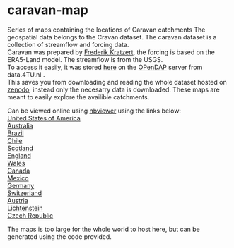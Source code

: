 # caravan-map
Series of maps containing the locations of Caravan catchments
The geospatial data belongs to the Cravan dataset. The caravan dataset is a collection of streamflow and forcing data. <br>
Caravan was prepared by [Frederik Kratzert](https://doi.org/10.1038/s41597-023-01975-w), the forcing is based on the ERA5-Land model. The streamflow is from the USGS. <br>
To access it easily, it was stored [here](https://doi.org/10.4121/bf0eaf7c-f2fa-46f6-b8cd-77ad939dd350.v4) on the [OPenDAP](https://data.4tu.nl/info/about-your-data/netcdf-and-opendap) server from data.4TU.nl .<br>
This saves you from downloading and reading the whole dataset hosted on [zenodo](https://zenodo.org/records/6578598), instead only the necesarry data is downloaded. 
These maps are meant to easily explore the availible catchments. 

Can be viewed online using [nbviewer](https://nbviewer.org) using the links below:<br>
[United States of America](https://nbviewer.org/github/Daafip/caravan-map/blob/main/docs/caravan_catchments_map_United_States_of_America.html)<br>
 [Australia](https://nbviewer.org/github/Daafip/caravan-map/blob/main/docs/caravan_catchments_map_Australia.html)<br>
 [Brazil](https://nbviewer.org/github/Daafip/caravan-map/blob/main/docs/caravan_catchments_map_Brazil.html)<br>
 [Chile](https://nbviewer.org/github/Daafip/caravan-map/blob/main/docs/caravan_catchments_map_Chile.html)<br>
 [Scotland](https://nbviewer.org/github/Daafip/caravan-map/blob/main/docs/caravan_catchments_map_Scotland.html)<br>
 [England](https://nbviewer.org/github/Daafip/caravan-map/blob/main/docs/caravan_catchments_map_England.html)<br>
 [Wales](https://nbviewer.org/github/Daafip/caravan-map/blob/main/docs/caravan_catchments_map_Wales.html)<br>
 [Canada](https://nbviewer.org/github/Daafip/caravan-map/blob/main/docs/caravan_catchments_map_Canada.html)<br>
 [Mexico](https://nbviewer.org/github/Daafip/caravan-map/blob/main/docs/caravan_catchments_map_Mexico.html)<br>
 [Germany](https://nbviewer.org/github/Daafip/caravan-map/blob/main/docs/caravan_catchments_map_Germany.html)<br>
 [Switzerland](https://nbviewer.org/github/Daafip/caravan-map/blob/main/docs/caravan_catchments_map_Switzerland.html)<br>
 [Austria](https://nbviewer.org/github/Daafip/caravan-map/blob/main/docs/caravan_catchments_map_Austria.html)<br>
 [Lichtenstein](https://nbviewer.org/github/Daafip/caravan-map/blob/main/docs/caravan_catchments_map_Lichtenstein.html)<br>
 [Czech Republic](https://nbviewer.org/github/Daafip/caravan-map/blob/main/docs/caravan_catchments_map_Czech_Republic.html)<br>

The maps is too large for the whole world to host here, but can be generated using the code provided. 

